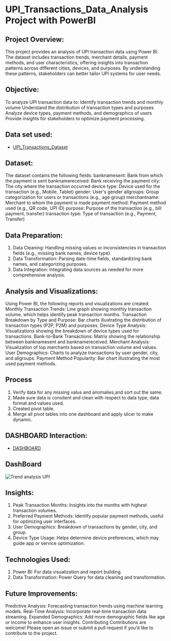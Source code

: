 # UPI_Transactions_Data_Analysis Project with PowerBI

## Project Overview:
This project provides an analysis of UPI transaction data using Power BI. The dataset includes transaction trends, merchant details, payment methods, and user characteristics, offering insights into transaction patterns across different cities, devices, and purposes. By understanding these patterns, stakeholders can better tailor UPI systems for user needs.


## Objective:
To analyze UPI transaction data to:
Identify transaction trends and monthly volume
Understand the distribution of transaction types and purposes
Analyze device types, payment methods, and demographics of users
Provide insights for stakeholders to optimize payment processing.

## Data set used:
- <a href="https://github.com/prashantd2001/UPI_Transactions_Data_Analysis/blob/main/UPI%2BTransactions.xlsx">UPI_Transactions_Dataset</a>

## Dataset:
The dataset contains the following fields:
banknamesent: Bank from which the payment is sent
banknamereceived: Bank receiving the payment
city: The city where the transaction occurred
device type: Device used for the transaction (e.g., Mobile, Tablet)
gender: User's gender
allgroups: Group categorization for users or transactions (e.g., age group)
merchantname: Merchant to whom the payment is made
payment method: Payment method used (e.g., QR code, UPI ID)
purpose: Purpose of the transaction (e.g., bill payment, transfer)
transaction type: Type of transaction (e.g., Payment, Transfer)


## Data Preparation:
1. Data Cleaning: Handling missing values or inconsistencies in transaction fields (e.g., missing bank names, device type).
2. Data Transformation: Parsing date-time fields, standardizing bank names, and categorizing purposes.
3. Data Integration: Integrating data sources as needed for more comprehensive analysis.


## Analysis and Visualizations:
Using Power BI, the following reports and visualizations are created:
Monthly Transaction Trends: Line graph showing monthly transaction volume, which helps identify peak transaction months.
Transaction Breakdown by Type and Purpose: Bar charts illustrating the distribution of transaction types (P2P, P2M) and purposes.
Device Type Analysis: Visualizations showing the breakdown of device types used for transactions.
Bank-to-Bank Transactions: Matrix showing the relationship between banknamesent and banknamereceived.
Merchant Analysis: Visualization of top merchants based on transaction volume and values.
User Demographics: Charts to analyze transactions by user gender, city, and allgroups.
Payment Method Popularity: Bar chart illustrating the most used payment methods.

## Process
1. Verify data for any missing valus and anomalies,and sort out the same.
2. Made sure data is consitent and clean with respect to data type, data format and values used.
3. Created pivot table.
4. Merge all pivot tables into one dashboard and apply slicer to make dynamic. 

## DASHBOARD Interaction:
- <a href="https://github.com/prashantd2001/UPI_Transactions_Data_Analysis/blob/main/Trend%20analysis%20UPI.png">DASHBOARD</a>

## DashBoard
![Trend analysis UPI](https://github.com/user-attachments/assets/2fa4f751-50d1-4458-a9fc-949216b4c991)


## Insights:
1. Peak Transaction Months: Insights into the months with highest transaction volumes.
2. Preferred Payment Methods: Identify popular payment methods, useful for optimizing user interfaces.
3. User Demographics: Breakdown of transactions by gender, city, and group.
4. Device Type Usage: Helps determine device preferences, which may guide app or service optimization.

## Technologies Used:
1. Power BI: For data visualization and report building.
2. Data Transformation: Power Query for data cleaning and transformation.


## Future Improvements:
Predictive Analysis: Forecasting transaction trends using machine learning models.
Real-Time Analysis: Incorporate real-time transaction data streaming.
Expanded Demographics: Add more demographic fields like age or income to enhance user insights.
Contributing
Contributions are welcome! Please open an issue or submit a pull request if you’d like to contribute to the project.

